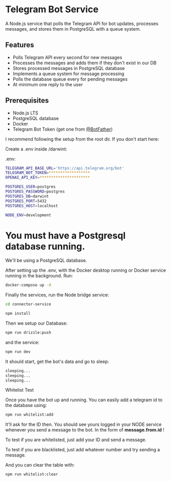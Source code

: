# Telegram Bot Service

A Node.js service that polls the Telegram API for bot updates, processes messages, and stores them in PostgreSQL with a queue system.

## Features

- Polls Telegram API every second for new messages
- Processes the messages and adds them if they don't exist in our DB
- Stores processed messages in PostgreSQL database
- Implements a queue system for message processing
- Polls the database queue every for pending messages
- At minimum one reply to the user

## Prerequisites

- Node.js LTS
- PostgreSQL database
- Docker
- Telegram Bot Token (get one from [@BotFather](https://t.me/botfather))

I recommend following the setup from the root dir. If you don't start here:

Create a .env inside /darwint:

.env:

```bash
TELEGRAM_API_BASE_URL='https://api.telegram.org/bot'
TELEGRAM_BOT_TOKEN=******************
OPENAI_API_KEY=**********************

POSTGRES_USER=postgres
POSTGRES_PASSWORD=postgres
POSTGRES_DB=darwint
POSTGRES_PORT=5432
POSTGRES_HOST=localhost

NODE_ENV=development
```

You must have a Postgresql database running.
============================================

We'll be using a PostgreSQL database.

After setting up the .env, with the Docker desktop running or Docker service running in the background. Run:

```bash
docker-compose up -d
```

Finally the services, run the Node bridge service:

```bash
cd connector-service
```

```bash
npm install
```

Then we setup our Database:

```bash
npm run drizzle:push
```

and the service:

```bash
npm run dev
```

It should start, get the bot's data and go to sleep:

```bash
sleeping...
sleeping...
sleeping...
```

Whitelist Test

Once you have the bot up and running. You can easily add a telegram id to the database using:

```bash
npm run whitelist:add
```

It'll ask for the ID then. You should see yours logged in your NODE service whenever you send a message to the bot. In the form of **message.from.id** !

To test if you are whitelisted, just add your ID and send a message.

To test if you are blacklisted, just add whatever number and try sending a message.

And you can clear the table with:

```bash
npm run whitelist:clear
```
